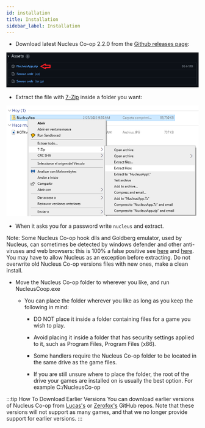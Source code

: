 ```yaml
---
id: installation 
title: Installation 
sidebar_label: Installation
---
```


* Download latest Nucleus Co-op 2.2.0 from the [Github releases page](https://github.com/SplitScreen-Me/splitscreenme-nucleus/releases):

![alt text](https://github.com/SplitScreen-Me/splitscreenme-www/blob/master/static/img/releases.png?raw=true)

* Extract the file with [7-Zip](https://www.7-zip.org/) inside a folder you want:

![alt text](https://github.com/SplitScreen-Me/splitscreenme-www/blob/master/static/img/extracthere.png?raw=true)

* When it asks you for a password write `nucleus` and extract.

Note: Some Nucleus Co-op hook dlls and Goldberg emulator, used by Nucleus, can sometimes be detected by windows defender and other anti-viruses and web browsers: this is 100% a false positive see [here](https://www.reddit.com/r/nucleuscoop/comments/g2k8j7/is_there_any_viruses/fnmfhbp/) and [here](https://gitlab.com/Mr_Goldberg/goldberg_emulator/-/issues/118). You may have to allow Nucleus as an exception before extracting. Do not overwrite old Nucleus Co-op versions files with new ones, make a clean install.

* Move the Nucleus Co-op folder to wherever you like, and run NucleusCoop.exe

  * You can place the folder wherever you like as long as you keep the following in mind:

    * DO NOT place it inside a folder containing files for a game you wish to play.

    * Avoid placing it inside a folder that has security settings applied to it, such as Program Files, Program Files (x86).

    * Some handlers require the Nucleus Co-op folder to be located in the same drive as the game files.

    * If you are still unsure where to place the folder, the root of the drive your games are installed on is usually the best option. For example C:/NucleusCo-op

:::tip How To Download Earlier Versions 
You can download earlier versions of Nucleus Co-op from [Lucas's](https://github.com/lucasassislar/nucleuscoop)
or [Zerofox's](https://github.com/ZeroFox5866/nucleuscoop/releases) GitHub repos. Note that these versions will not
support as many games, and that we no longer provide support for earlier versions.
:::
